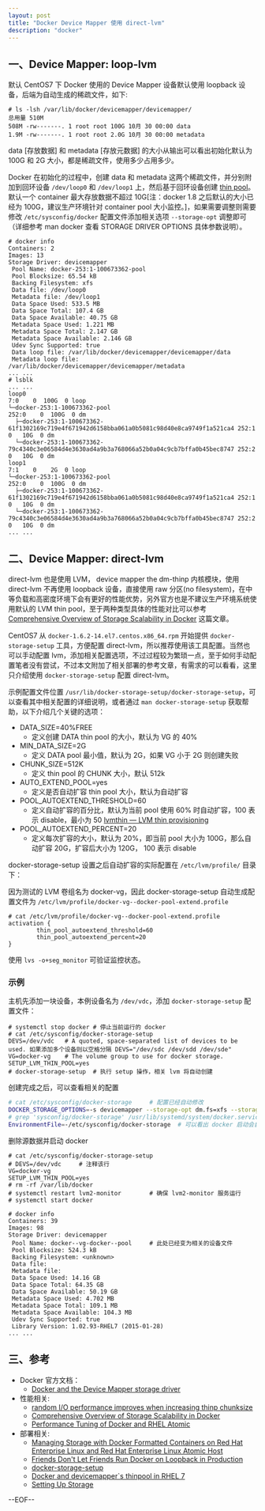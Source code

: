 ```yaml
---
layout: post
title: "Docker Device Mapper 使用 direct-lvm"
description: "docker"
---
```


## 一、Device Mapper: loop-lvm

默认 CentOS7 下 Docker 使用的 Device Mapper 设备默认使用 loopback 设备，后端为自动生成的稀疏文件，如下:

```
# ls -lsh /var/lib/docker/devicemapper/devicemapper/
总用量 510M
508M -rw-------. 1 root root 100G 10月 30 00:00 data
1.9M -rw-------. 1 root root 2.0G 10月 30 00:00 metadata
```

data [存放数据] 和 metadata [存放元数据] 的大小从输出可以看出初始化默认为 100G 和 2G 大小，都是稀疏文件，使用多少占用多少。

Docker 在初始化的过程中，创建 data 和 metadata 这两个稀疏文件，并分别附加到回环设备 `/dev/loop0` 和 `/dev/loop1` 上，然后基于回环设备创建 [thin pool](https://www.kernel.org/doc/Documentation/device-mapper/thin-provisioning.txt)。 默认一个 container 最大存放数据不超过 10G[注：docker 1.8 之后默认的大小已经为 100G，建议生产环境针对 container pool 大小监控。]，如果需要调整则需要修改 `/etc/sysconfig/docker` 配置文件添加相关选项 `--storage-opt` 调整即可（详细参考 man docker 查看 STORAGE DRIVER OPTIONS 具体参数说明）。

```
# docker info
Containers: 2
Images: 13
Storage Driver: devicemapper
 Pool Name: docker-253:1-100673362-pool
 Pool Blocksize: 65.54 kB
 Backing Filesystem: xfs
 Data file: /dev/loop0
 Metadata file: /dev/loop1
 Data Space Used: 533.5 MB
 Data Space Total: 107.4 GB
 Data Space Available: 40.75 GB
 Metadata Space Used: 1.221 MB
 Metadata Space Total: 2.147 GB
 Metadata Space Available: 2.146 GB
 Udev Sync Supported: true
 Data loop file: /var/lib/docker/devicemapper/devicemapper/data
 Metadata loop file: /var/lib/docker/devicemapper/devicemapper/metadata
... ...
# lsblk
... ...
loop0                                                                                         7:0    0  100G  0 loop
└─docker-253:1-100673362-pool                                                               252:0    0  100G  0 dm
  ├─docker-253:1-100673362-61f1302169c719e4f671942d6158bba061a0b5081c98d40e8ca9749f1a521ca4 252:1    0   10G  0 dm
  └─docker-253:1-100673362-79c4340c3e06584d4e3630ad4a9b3a768066a52b0a04c9cb7bffa0b45bec8747 252:2    0   10G  0 dm
loop1                                                                                         7:1    0    2G  0 loop
└─docker-253:1-100673362-pool                                                               252:0    0  100G  0 dm
  ├─docker-253:1-100673362-61f1302169c719e4f671942d6158bba061a0b5081c98d40e8ca9749f1a521ca4 252:1    0   10G  0 dm
  └─docker-253:1-100673362-79c4340c3e06584d4e3630ad4a9b3a768066a52b0a04c9cb7bffa0b45bec8747 252:2    0   10G  0 dm
... ...
```

## 二、Device Mapper: direct-lvm

direct-lvm 也是使用 LVM， device mapper the dm-thinp 内核模块，使用 direct-lvm 不再使用 loopback 设备，直接使用 raw 分区(no filesystem)，在中等负载和高密度环境下会有更好的性能优势，另外官方也是不建议生产环境系统使用默认的 LVM thin pool，至于两种类型具体的性能对比可以参考 [Comprehensive Overview of Storage Scalability in Docker](https://developerblog。redhat。com/2014/09/30/overview-storage-scalability-docker/) 这篇文章。

CentOS7 从 `docker-1.6.2-14.el7.centos.x86_64.rpm` 开始提供 `docker-storage-setup` 工具，方便配置 direct-lvm，所以推荐使用该工具配置。当然也可以手动配置 lvm，添加相关配置选项，不过过程较为繁琐一点，至于如何手动配置笔者没有尝试，不过本文附加了相关部署的参考文章，有需求的可以看看，这里只介绍使用 `docker-storage-setup` 配置 direct-lvm。

示例配置文件位置 `/usr/lib/docker-storage-setup/docker-storage-setup`，可以查看其中相关配置的详细说明，或者通过 `man docker-storage-setup` 获取帮助，以下介绍几个关键的选项：

* DATA_SIZE=40%FREE
    * 定义创建 DATA thin pool 的大小，默认为 VG 的 40%
* MIN_DATA_SIZE=2G
    * 定义 DATA pool 最小值，默认为 2G，如果 VG 小于 2G 则创建失败
* CHUNK_SIZE=512K
    * 定义 thin pool 的 CHUNK 大小，默认 512k
* AUTO_EXTEND_POOL=yes
    * 定义是否自动扩容 thin pool 大小，默认为自动扩容
* POOL_AUTOEXTEND_THRESHOLD=60
    * 定义自动扩容的百分比，默认为当前 pool 使用 60% 时自动扩容，100 表示 disable，最小为 50 [lvmthin — LVM thin provisioning](http://man7.org/linux/man-pages/man7/lvmthin.7.html)
* POOL_AUTOEXTEND_PERCENT=20
    * 定义每次扩容的大小，默认为 20%，即当前 pool 大小为 100G，那么自动扩容 20G，扩容后大小为 120G， 100 表示 disable

docker-storage-setup 设置之后自动扩容的实际配置在 `/etc/lvm/profile/` 目录下：

因为测试的 LVM 卷组名为 docker-vg，因此 docker-storage-setup 自动生成配置文件为 `/etc/lvm/profile/docker-vg--docker-pool-extend.profile`

```
# cat /etc/lvm/profile/docker-vg--docker-pool-extend.profile
activation {
        thin_pool_autoextend_threshold=60
        thin_pool_autoextend_percent=20
}
```

使用 `lvs -o+seg_monitor` 可验证监控状态。

### 示例

主机先添加一块设备，本例设备名为 `/dev/vdc`，添加 `docker-storage-setup` 配置文件：

```
# systemctl stop docker # 停止当前运行的 docker
# cat /etc/sysconfig/docker-storage-setup
DEVS=/dev/vdc   # A quoted, space-separated list of devices to be used. 如果添加多个设备则以空格分隔 DEVS="/dev/sdc /dev/sdd /dev/sde"
VG=docker-vg    # The volume group to use for docker storage.
SETUP_LVM_THIN_POOL=yes
# docker-storage-setup  # 执行 setup 操作，相关 lvm 将自动创建
```

创建完成之后，可以查看相关的配置

``` bash
# cat /etc/sysconfig/docker-storage     # 配置已经自动修改
DOCKER_STORAGE_OPTIONS=-s devicemapper --storage-opt dm.fs=xfs --storage-opt dm.thinpooldev=/dev/mapper/docker--vg-docker--pool
# grep 'sysconfig/docker-storage' /usr/lib/systemd/system/docker.service
EnvironmentFile=-/etc/sysconfig/docker-storage  # 可以看出 docker 启动会自动加载该配置文件
```

删除源数据并启动 docker

```
# cat /etc/sysconfig/docker-storage-setup
# DEVS=/dev/vdc     # 注释该行
VG=docker-vg
SETUP_LVM_THIN_POOL=yes
# rm -rf /var/lib/docker
# systemctl restart lvm2-monitor        # 确保 lvm2-monitor 服务运行
# systemctl start docker
```

```
# docker info
Containers: 39
Images: 98
Storage Driver: devicemapper
 Pool Name: docker--vg-docker--pool     # 此处已经变为相关的设备文件
 Pool Blocksize: 524.3 kB
 Backing Filesystem: <unknown>
 Data file:
 Metadata file:
 Data Space Used: 14.16 GB
 Data Space Total: 64.35 GB
 Data Space Available: 50.19 GB
 Metadata Space Used: 4.702 MB
 Metadata Space Total: 109.1 MB
 Metadata Space Available: 104.3 MB
 Udev Sync Supported: true
 Library Version: 1.02.93-RHEL7 (2015-01-28)
... ...
```

## 三、参考

* Docker 官方文档：
    * [Docker and the Device Mapper storage driver](https://docs.docker.com/engine/userguide/storagedriver/device-mapper-driver/)
* 性能相关:
    * [random I/O performance improves when increasing thinp chunksize](https://github.com/projectatomic/docker-storage-setup/issues/31#issuecomment-104387530)
    * [Comprehensive Overview of Storage Scalability in Docker](https://developerblog.redhat.com/2014/09/30/overview-storage-scalability-docker/)
    * [Performance Tuning of Docker and RHEL Atomic](http://devconf.cz/files/slides2015/friday/Performance%20Tuning%20of%20Docker%20and%20RHEL%20Atomic.pdf)
* 部署相关:
    * [Managing Storage with Docker Formatted Containers on Red Hat Enterprise Linux and Red Hat Enterprise Linux Atomic Host](https://access.redhat.com/articles/1492923)
    * [Friends Don't Let Friends Run Docker on Loopback in Production](http://www.projectatomic.io/blog/2015/06/notes-on-fedora-centos-and-docker-storage-drivers/)
    * [docker-storage-setup](https://ekuric.wordpress.com/2015/07/17/docker-storage-setup/)
    * [Docker and devicemapper`s thinpool in RHEL 7](http://unpoucode.blogspot.hk/2015/06/docker-and-devicemappers-thinpool-in。html)
    * [Setting Up Storage](http://www.projectatomic.io/docs/docker-storage-recommendation/)

--EOF--
